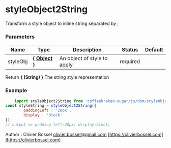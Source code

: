 # styleObject2String

Transform a style object to inline string separated by ;



### Parameters
Name  |  Type  |  Description  |  Status  |  Default
------------  |  ------------  |  ------------  |  ------------  |  ------------
styleObj  |  **{ [Object](https://developer.mozilla.org/fr/docs/Web/JavaScript/Reference/Objets_globaux/Object) }**  |  An object of style to apply  |  required  |

Return **{ (String) }** The string style representation

### Example
```js
	import styleObject2String from 'coffeekraken-sugar/js/dom/styleObject2String'
const styleString = styleObject2String({
		paddingLeft : '20px',
		display : 'block'
});
// output => padding-left:20px; display:block;
```
Author : Olivier Bossel [olivier.bossel@gmail.com](mailto:olivier.bossel@gmail.com) [https://olivierbossel.com](https://olivierbossel.com)
